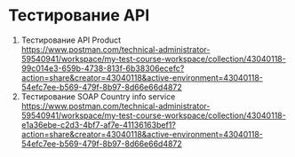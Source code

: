 # Тестирование API
1. Тестирование API Product  
https://www.postman.com/technical-administrator-59540941/workspace/my-test-course-workspace/collection/43040118-99c014e3-659b-4738-813f-6b38306ecefc?action=share&creator=43040118&active-environment=43040118-54efc7ee-b569-479f-8b97-8d66e66d4872
2. Тестирование SOAP Country info service  
https://www.postman.com/technical-administrator-59540941/workspace/my-test-course-workspace/collection/43040118-e1a36ebe-c2d3-4bf7-af7e-41136163bef1?action=share&creator=43040118&active-environment=43040118-54efc7ee-b569-479f-8b97-8d66e66d4872
